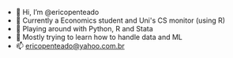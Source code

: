 - 👋 Hi, I’m @ericopenteado
- 👀 Currently a Economics student and Uni's CS monitor (using R)
- 🌱 Playing around with Python, R and Stata
- 💞️ Mostly trying to learn how to handle data and ML
- 📫 ericopenteado@yahoo.com.br

<!---
ericopenteado/ericopenteado is a ✨ special ✨ repository because its `README.md` (this file) appears on your GitHub profile.
You can click the Preview link to take a look at your changes.
--->
